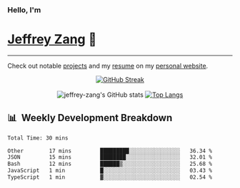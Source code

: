 
### Hello, I'm 
# [Jeffrey Zang](https://www.linkedin.com/in/jeffreyzang/) 🦀

---

Check out notable [projects](https://jeffz.dev/projects) and my [resume](https://jeffz.dev/resume) on my [personal website](https://jeffz.dev/).

<div align = 'center'>

[![GitHub Streak](https://github-readme-streak-stats.herokuapp.com/?user=jeffrey-zang&theme=tokyonight)](https://git.io/streak-stats)
<br></br>
![jeffrey-zang's GitHub stats](https://github-readme-stats.vercel.app/api?username=jeffrey-zang&show_icons=true&theme=tokyonight&hide_rank=true&hide=stars) 
[![Top Langs](https://github-readme-stats.vercel.app/api/top-langs/?username=jeffrey-zang&hide=ShaderLab,HLSL&layout=compact&theme=tokyonight)](https://github.com/anuraghazra/github-readme-stats)

</div>

## 📊 &nbsp;Weekly Development Breakdown
<!--START_SECTION:waka-->

```txt
Total Time: 30 mins

Other        17 mins         █████████░░░░░░░░░░░░░░░░   36.34 %
JSON         15 mins         ████████░░░░░░░░░░░░░░░░░   32.01 %
Bash         12 mins         ██████▒░░░░░░░░░░░░░░░░░░   25.68 %
JavaScript   1 min           █░░░░░░░░░░░░░░░░░░░░░░░░   03.43 %
TypeScript   1 min           ▓░░░░░░░░░░░░░░░░░░░░░░░░   02.54 %
```

<!--END_SECTION:waka-->

